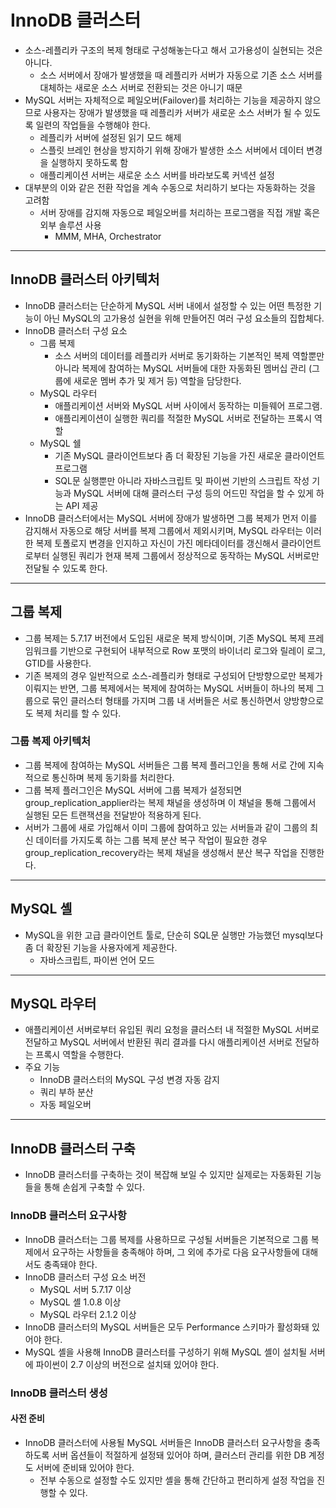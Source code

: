 # InnoDB 클러스터

- 소스-레플리카 구조의 복제 형태로 구성해놓는다고 해서 고가용성이 실현되는 것은 아니다.
  - 소스 서버에서 장애가 발생했을 때 레플리카 서버가 자동으로 기존 소스 서버를 대체하는 새로운 소스 서버로
  전환되는 것은 아니기 때문
- MySQL 서버는 자체적으로 페일오버(Failover)를 처리하는 기능을 제공하지 않으므로 사용자는 장애가 발생했을 때 레플리카 서버가
새로운 소스 서버가 될 수 있도록 일련의 작업들을 수행해야 한다.
  - 레플리카 서버에 설정된 읽기 모드 해제
  - 스플릿 브레인 현상을 방지하기 위해 장애가 발생한 소스 서버에서 데이터 변경을 실행하지 못하도록 함
  - 애플리케이션 서버는 새로운 소스 서버를 바라보도록 커넥션 설정
- 대부분의 이와 같은 전환 작업을 계속 수동으로 처리하기 보다는 자동화하는 것을 고려함
  - 서버 장애를 감지해 자동으로 페일오버를 처리하는 프로그램을 직접 개발 혹은 외부 솔루션 사용
    - MMM, MHA, Orchestrator

----------

## InnoDB 클러스터 아키텍처

- InnoDB 클러스터는 단순하게 MySQL 서버 내에서 설정할 수 있는 어떤 특정한 기능이 아닌 MySQL의 고가용성 실현을 위해 만들어진 여러 구성 요소들의
집합체다.
- InnoDB 클러스터 구성 요소
  - 그룹 복제
    - 소스 서버의 데이터를 레플리카 서버로 동기화하는 기본적인 복제 역할뿐만 아니라 복제에 참여하는 MySQL 서버들에 대한 자동화된 멤버십 관리
      (그룹에 새로운 멤버 추가 및 제거 등) 역할을 담당한다.
  - MySQL 라우터
    - 애플리케이션 서버와 MySQL 서버 사이에서 동작하는 미들웨어 프로그램.
    - 애플리케이션이 실행한 쿼리를 적절한 MySQL 서버로 전달하는 프록시 역할
  - MySQL 쉘
    - 기존 MySQL 클라이언트보다 좀 더 확장된 기능을 가진 새로운 클라이언트 프로그램
    - SQL문 실행뿐만 아니라 자바스크립트 및 파이썬 기반의 스크립트 작성 기능과 MySQL 서버에 대해 클러스터 구성 등의 어드민 작업을 할 수 있게 하는
    API 제공
- InnoDB 클러스터에서는 MySQL 서버에 장애가 발생하면 그룹 복제가 먼저 이를 감지해서 자동으로 해당 서버를 복제 그룹에서 제외시키며,
MySQL 라우터는 이러한 복제 토폴로지 변경을 인지하고 자신이 가진 메타데이터를 갱신해서 클라이언트로부터 실행된 쿼리가 현재 복제 그룹에서 정상적으로 동작하는
MySQL 서버로만 전달될 수 있도록 한다.

---------------

## 그룹 복제

- 그룹 복제는 5.7.17 버전에서 도입된 새로운 복제 방식이며, 기존 MySQL 복제 프레임워크를 기반으로 구현되어 내부적으로 Row 포맷의 바이너리 로그와 릴레이 로그,
GTID를 사용한다.
- 기존 복제의 경우 일반적으로 소스-레플리카 형태로 구성되어 단방향으로만 복제가 이뤄지는 반면, 그룹 복제에서는 복제에 참여하는 MySQL 서버들이 하나의 복제 그룹으로
묶인 클러스터 형태를 가지며 그룹 내 서버들은 서로 통신하면서 양방향으로도 복제 처리를 할 수 있다.

### 그룹 복제 아키텍처

- 그룹 복제에 참여하는 MySQL 서버들은 그룹 복제 플러그인을 통해 서로 간에 지속적으로 통신하며 복제 동기화를 처리한다.
- 그룹 복제 플러그인은 MySQL 서버에 그룹 복제가 설정되면 group_replication_applier라는 복제 채널을 생성하며 이 채널을 통해 그룹에서 실행된
모든 트랜잭션을 전달받아 적용하게 된다.
- 서버가 그룹에 새로 가입해서 이미 그룹에 참여하고 있는 서버들과 같이 그룹의 최신 데이터를 가지도록 하는 그룹 복제 분산 복구 작업이 필요한 경우
group_replication_recovery라는 복제 채널을 생성해서 분산 복구 작업을 진행한다.

-----------

## MySQL 셸

- MySQL을 위한 고급 클라이언트 툴로, 단순히 SQL문 실행만 가능했던 mysql보다 좀 더 확장된 기능을 사용자에게 제공한다.
  - 자바스크립트, 파이썬 언어 모드

----------

## MySQL 라우터

- 애플리케이션 서버로부터 유입된 쿼리 요청을 클러스터 내 적절한 MySQL 서버로 전달하고 MySQL 서버에서 반환된 쿼리 결과를 다시 애플리케이션 서버로
전달하는 프록시 역할을 수행한다.
- 주요 기능
  - InnoDB 클러스터의 MySQL 구성 변경 자동 감지
  - 쿼리 부하 분산
  - 자동 페일오버

-----------

## InnoDB 클러스터 구축

- InnoDB 클러스터를 구축하는 것이 복잡해 보일 수 있지만 실제로는 자동화된 기능들을 통해 손쉽게 구축할 수 있다.

### InnoDB 클러스터 요구사항

- InnoDB 클러스터는 그룹 복제를 사용하므로 구성될 서버들은 기본적으로 그룹 복제에서 요구하는 사항들을 충족해야 하며,
그 외에 추가로 다음 요구사항들에 대해서도 충족돼야 한다.
- InnoDB 클러스터 구성 요소 버전
  - MySQL 서버 5.7.17 이상
  - MySQL 셸 1.0.8 이상
  - MySQL 라우터 2.1.2 이상
- InnoDB 클러스터의 MySQL 서버들은 모두 Performance 스키마가 활성화돼 있어야 한다.
- MySQL 셸을 사용해 InnoDB 클러스터를 구성하기 위해 MySQL 셸이 설치될 서버에 파이썬이 2.7 이상의 버전으로 설치돼 있어야 한다.

### InnoDB 클러스터 생성

#### 사전 준비

- InnoDB 클러스터에 사용될 MySQL 서버들은 InnoDB 클러스터 요구사항을 충족하도록 서버 옵션들이 적절하게 설정돼 있어야 하며, 클러스터 관리를 위한
DB 계정도 서버에 준비돼 있어야 한다.
  - 전부 수동으로 설정할 수도 있지만 셸을 통해 간단하고 편리하게 설정 작업을 진행할 수 있다.
